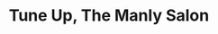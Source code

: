 ---
title: "Tune Up, The Manly Salon"
url: /amarillo/tune-up-the-manly-salon-wolflin-avenue/
shop: hairdresser
---